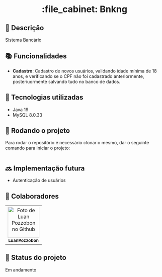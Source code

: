 <h1 align="center">:file_cabinet: Bnkng</h1>

## :memo: Descrição
Sistema Bancário

## :books: Funcionalidades
* <b>Cadastro</b>: Cadastro de novos usuários, validando idade mínima de 18 anos, e verificando se o CPF não foi cadastrado anteriormente, posteriuormente salvando tudo no banco de dados.

## :wrench: Tecnologias utilizadas
* Java 19
* MySQL 8.0.33

## :rocket: Rodando o projeto
Para rodar o repositório é necessário clonar o mesmo, dar o seguinte comando para iniciar o projeto:
```

```

## :soon: Implementação futura
* Autenticação de usuários

## :handshake: Colaboradores
<table>
    <tr>
        <td align="center">
            <a href="https://github.com/LuanPozzobon">
                <img src="https://avatars.githubusercontent.com/u/108753073?v=4" width="100px;" alt="Foto de Luan Pozzobon no Github"/><br>
                <sub>
                    <b>LuanPozzobon</b>
                </sub>
            </a>
        </td>
    </tr>
</table>

## :dart: Status do projeto
Em andamento